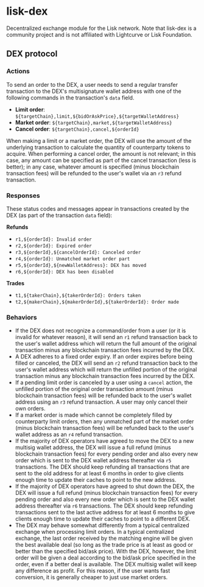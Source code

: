 # lisk-dex
Decentralized exchange module for the Lisk network. Note that lisk-dex is a community project and is not affiliated with Lightcurve or Lisk Foundation.

## DEX protocol

### Actions

To send an order to the DEX, a user needs to send a regular transfer transaction to the DEX's multisignature wallet address with one of the following commands in the transaction's `data` field.

- **Limit order**: `${targetChain},limit,${bidOrAskPrice},${targetWalletAddress}`
- **Market order**: `${targetChain},market,${targetWalletAddress}`
- **Cancel order**: `${targetChain},cancel,${orderId}`

When making a limit or a market order, the DEX will use the amount of the underlying transaction to calculate the quantity of counterparty tokens to acquire.
When performing a cancel order, the amount is not relevant; in this case, any amount can be specified as part of the cancel transaction (less is better); in any case, whatever amount is specified (minus blockchain transaction fees) will be refunded to the user's wallet via an `r3` refund transaction.

### Responses

These status codes and messages appear in transactions created by the DEX (as part of the transaction `data` field):

**Refunds**

- `r1,${orderId}: Invalid order`
- `r2,${orderId}: Expired order`
- `r3,${orderId},${cancelOrderId}: Canceled order`
- `r4,${orderId}: Unmatched market order part`
- `r5,${orderId},${newWalletAddress}: DEX has moved`
- `r6,${orderId}: DEX has been disabled`

**Trades**

- `t1,${takerChain},${takerOrderId}: Orders taken`
- `t2,${makerChain},${makerOrderId},${takerOrderId}: Order made`

### Behaviors

- If the DEX does not recognize a command/order from a user (or it is invalid for whatever reason), it will send an `r1` refund transaction back to the user's wallet address which will return the full amount of the original transaction minus any blockchain transaction fees incurred by the DEX.
- A DEX adheres to a fixed order expiry. If an order expires before being filled or canceled, the DEX will send an `r2` refund transaction back to the user's wallet address which will return the unfilled portion of the original transaction minus any blockchain transaction fees incurred by the DEX.
- If a pending limit order is canceled by a user using a `cancel` action, the unfilled portion of the original order transaction amount (minus blockchain transaction fees) will be refunded back to the user's wallet address using an `r3` refund transaction. A user may only cancel their own orders.
- If a market order is made which cannot be completely filled by counterparty limit orders, then any unmatched part of the market order (minus blockchain transaction fees) will be refunded back to the user's wallet address as an `r4` refund transaction.
- If the majority of DEX operators have agreed to move the DEX to a new multisig wallet address, the DEX will issue a full refund (minus blockchain transaction fees) for every pending order and also every new order which is sent to the DEX wallet address thereafter via `r5` transactions. The DEX should keep refunding all transactions that are sent to the old address for at least 6 months in order to give clients enough time to update their caches to point to the new address.
- If the majority of DEX operators have agreed to shut down the DEX, the DEX will issue a full refund (minus blockchain transaction fees) for every pending order and also every new order which is sent to the DEX wallet address thereafter via `r6` transactions. The DEX should keep refunding transactions sent to the last active address for at least 6 months to give clients enough time to update their caches to point to a different DEX.
- The DEX may behave somewhat differently from a typical centralized exchange when processing limit orders. In a typical centralized exchange, the last order received by the matching engine will be given the best available deal (so long as the trade price is at least as good or better than the specified bid/ask price). With the DEX, however, the limit order will be given a deal according to the bid/ask price specified in the order, even if a better deal is available. The DEX multisig wallet will keep any difference as profit. For this reason, if the user wants fast conversion, it is generally cheaper to just use market orders.
